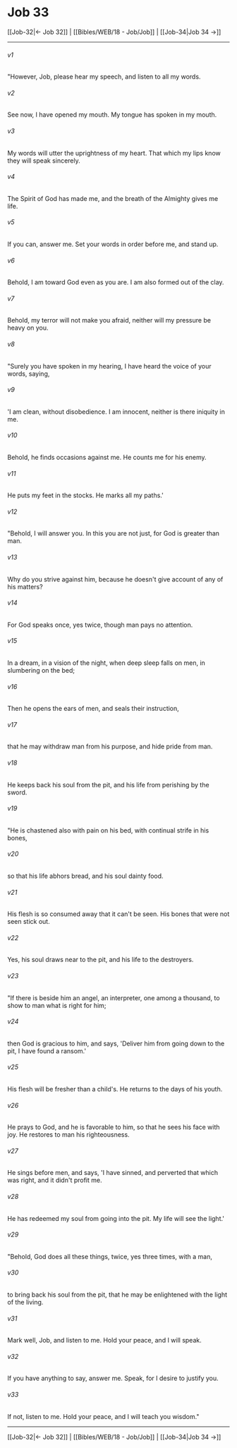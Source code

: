 # Job 33

[[Job-32|← Job 32]] | [[Bibles/WEB/18 - Job/Job]] | [[Job-34|Job 34 →]]
***



###### v1 
"However, Job, please hear my speech, and listen to all my words. 

###### v2 
See now, I have opened my mouth. My tongue has spoken in my mouth. 

###### v3 
My words will utter the uprightness of my heart. That which my lips know they will speak sincerely. 

###### v4 
The Spirit of God has made me, and the breath of the Almighty gives me life. 

###### v5 
If you can, answer me. Set your words in order before me, and stand up. 

###### v6 
Behold, I am toward God even as you are. I am also formed out of the clay. 

###### v7 
Behold, my terror will not make you afraid, neither will my pressure be heavy on you. 

###### v8 
"Surely you have spoken in my hearing, I have heard the voice of your words, saying, 

###### v9 
'I am clean, without disobedience. I am innocent, neither is there iniquity in me. 

###### v10 
Behold, he finds occasions against me. He counts me for his enemy. 

###### v11 
He puts my feet in the stocks. He marks all my paths.' 

###### v12 
"Behold, I will answer you. In this you are not just, for God is greater than man. 

###### v13 
Why do you strive against him, because he doesn't give account of any of his matters? 

###### v14 
For God speaks once, yes twice, though man pays no attention. 

###### v15 
In a dream, in a vision of the night, when deep sleep falls on men, in slumbering on the bed; 

###### v16 
Then he opens the ears of men, and seals their instruction, 

###### v17 
that he may withdraw man from his purpose, and hide pride from man. 

###### v18 
He keeps back his soul from the pit, and his life from perishing by the sword. 

###### v19 
"He is chastened also with pain on his bed, with continual strife in his bones, 

###### v20 
so that his life abhors bread, and his soul dainty food. 

###### v21 
His flesh is so consumed away that it can't be seen. His bones that were not seen stick out. 

###### v22 
Yes, his soul draws near to the pit, and his life to the destroyers. 

###### v23 
"If there is beside him an angel, an interpreter, one among a thousand, to show to man what is right for him; 

###### v24 
then God is gracious to him, and says, 'Deliver him from going down to the pit, I have found a ransom.' 

###### v25 
His flesh will be fresher than a child's. He returns to the days of his youth. 

###### v26 
He prays to God, and he is favorable to him, so that he sees his face with joy. He restores to man his righteousness. 

###### v27 
He sings before men, and says, 'I have sinned, and perverted that which was right, and it didn't profit me. 

###### v28 
He has redeemed my soul from going into the pit. My life will see the light.' 

###### v29 
"Behold, God does all these things, twice, yes three times, with a man, 

###### v30 
to bring back his soul from the pit, that he may be enlightened with the light of the living. 

###### v31 
Mark well, Job, and listen to me. Hold your peace, and I will speak. 

###### v32 
If you have anything to say, answer me. Speak, for I desire to justify you. 

###### v33 
If not, listen to me. Hold your peace, and I will teach you wisdom."

***
[[Job-32|← Job 32]] | [[Bibles/WEB/18 - Job/Job]] | [[Job-34|Job 34 →]]
